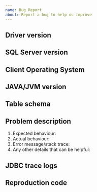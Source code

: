 ```yaml
---
name: Bug Report
about: Report a bug to help us improve
---
```


## Driver version
<!--- Provide the JDBC driver version (e.g. 7.0.0). -->

## SQL Server version
<!--- Provide the output of executing `SELECT @@VERSION` on your target SQL Server. -->

## Client Operating System
<!--- Provide the Operating System the client application is running on. -->

## JAVA/JVM version
<!--- Provide the JAVA/JVM version (e.g. java version "1.8.0", IBM J9 VM). -->

## Table schema
<!--- Provide the table schema. -->

## Problem description
<!--- Provide full details of the problem. -->
1. Expected behaviour:
2. Actual behaviour:
3. Error message/stack trace:
4. Any other details that can be helpful:

## JDBC trace logs
<!--- Provide the JDBC trace logs. Instructions can be found here: https://docs.microsoft.com/en-us/sql/connect/jdbc/tracing-driver-operation?view=sql-server-2017 -->

## Reproduction code
<!--- Provide standalone JAVA code that reproduces the issue, preferably raw JDBC code. -->
